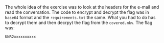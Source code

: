 The whole idea of the exercise was to look at the headers for the e-mail
and read the conversation. The code to encrypt and decrypt the flag was
in `base64` format and the `requirements.txt` the same. What you had to do
has to decrypt them and then decrpyt the flag from the `covered.mkv`.
The flag was:

```
UNR2xxxxxxxxxx
```
